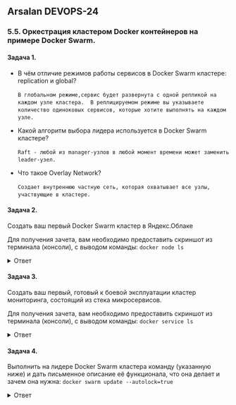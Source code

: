 ## Arsalan DEVOPS-24

### 5.5. Оркестрация кластером Docker контейнеров на примере Docker Swarm.

####  Задача 1.
* В чём отличие режимов работы сервисов в Docker Swarm кластере: replication и global?

    `В глобальном режиме,сервис будет развернута с одной репликой на каждом узле кластера. 
В реплицируемом режиме вы указываете количество одиноковых сервисов, которые хотите выполнять на каждом узле.`

* Какой алгоритм выбора лидера используется в Docker Swarm кластере?

    `Raft - любой из manager-узлов в любой момент времени может заменить leader-узел.`

* Что такое Overlay Network?

    `Создает внутреннюю частную сеть, которая охватывает все узлы, участвующие в кластере.`

####  Задача 2.
Создать ваш первый Docker Swarm кластер в Яндекс.Облаке

Для получения зачета, вам необходимо предоставить скриншот из терминала (консоли), с выводом команды:
`docker node ls`

<details>
<summary>Ответ</summary>

![](55/task2.png)
</details>


####  Задача 3.
Создать ваш первый, готовый к боевой эксплуатации кластер мониторинга, состоящий из стека микросервисов.

Для получения зачета, вам необходимо предоставить скриншот из терминала (консоли), с выводом команды:
`docker service ls`
<details>
<summary>Ответ</summary>

![](55/task3.png)
</details>

####  Задача 4.
Выполнить на лидере Docker Swarm кластера команду (указанную ниже) и дать письменное описание её функционала, что она делает и зачем она нужна:
`docker swarm update --autolock=true`
<details>
<summary>Ответ</summary>
Этот функционал шифрует логи и "секреты" в ноде, без ввода ключа невозможно вернуть ноду в кластер.  

![](55/task4.png)
</details>

